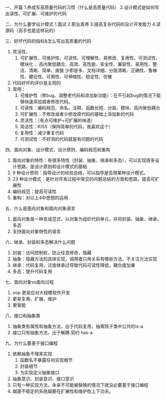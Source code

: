 一、开篇
1.养成写高质量代码的习惯（什么是高质量代码）
2.设计模式是如何写出读性、可扩展、可维护的代码

二、为什么要学设计模式
1.面试
2.职业素养
3.提高复杂代码的设计开发能力
4.读源码（高手也是这样玩的）

三、好坏代码的指标&怎么写出高质量的代码
1. 灵活性、
   1. 可扩展性、可维护性、可读性、可理解性、易修改、复用性、可测试性、模块化 、高内聚低耦合、高效、高性能、安全性、兼容性、易用性、整洁、清晰、简单、直接 少即是多、文档详细、分层清晰、正确性、鲁棒性、健壮性、可用性、可伸缩性、稳定性、优雅
2. 代码好坏的评价是主观的
3. 常用：
   1. 可维护性（修bug、调整老代码和添加新功能）：在不引起bug的情况下能够快速添加或者修改代码。
   2. 可读性：编码规范、命名、注释、函数长短、分层、模块、高内聚低耦合
   3. 可扩展性：不修改或者少修改原代码的基础上添加新的代码
   4. 灵活性：（有点可维护+可扩展的味道）
   5. 简洁性：KISS（保持简单的代码，我喜欢这个）
   6. 复用性：减少重复代码
   7. 可测试性：不好测的代码就是有问题的代码

四、面向对象、设计模式、设计原则、编码规范和重构
1. 面向对象的特性：有很多特性（封装、抽象、继承和多态），可以实现很多设计思路，是设计原则和设计模式的基础
2. 9 种设计原则：指导设计的经验总结，可以指导是否用某种设计模式。
3. 23 种设计模式：是针对开发过程中常见的问题总结的方案和思路，提高可扩展性
4. 编码规范：提高可读性
5. 重构：对以上4中思想的运用

五、什么是面向对象和面向对象语言
1. 面向对象是一种变成范式，以对象为组织代码单元，并将封装、抽象、继承、多态
2. 支持面向对象特性的语言

六、继承、封装和多态解决什么问题
1. 封装：访问控制权，防止任意修改，隐藏
2. 抽象：隐藏方法的具体实现，调用者只用关系有哪些方法，不关注方法实现
3. 继承：代码复用，过度继承过导致代码可读性降低，耦合度加重
4. 多态：提升代码复用

七、面向对象vs面向过程
1. oop 更易应对大规模软件开发
2. 更易复用、扩展、维护
3. 更智能

八、接口和抽象类
1. 抽象类有属性和抽象方法，出于代码复用，抽离除子类中公共的is-a
2. 接口只有抽象方法，出于解耦 契约 has-a

九、为什么要基于接口编程
1. 依赖抽象不理来实现
   1. 函数名不暴露任何实现细节
   2. 封装细节
   3. 为实现定义抽象接口
2. 抽象意识、封装意识、接口意识
3. 只有一种实现方法，未来不可能被替换的情况下就没必要基于接口编程
4. 越是不稳定的系统越要在扩展性和维护性上下功夫。

